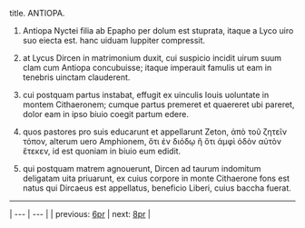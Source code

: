 title. ANTIOPA.



1. Antiopa Nyctei filia ab Epapho per dolum est stuprata, itaque a Lyco uiro suo eiecta est. hanc uiduam Iuppiter compressit.



2. at Lycus Dircen in matrimonium duxit, cui suspicio incidit uirum suum clam cum Antiopa concubuisse; itaque imperauit famulis ut eam in tenebris uinctam clauderent.



3. cui postquam partus instabat, effugit ex uinculis Iouis uoluntate in montem Cithaeronem; cumque partus premeret et quaereret ubi pareret, dolor eam in ipso biuio coegit partum edere.



4. quos pastores pro suis educarunt et appellarunt Zeton, ἀπὸ τοῦ ζητεῖν τόπον, alterum uero Amphionem, ὅτι ἐν διόδῳ ἢ ὅτι ἀμφὶ ὁδὸν αὐτὸν ἔτεκεν, id est quoniam in biuio eum edidit.



5. qui postquam matrem agnouerunt, Dircen ad taurum indomitum deligatam uita priuarunt, ex cuius corpore in monte Cithaerone fons est natus qui Dircaeus est appellatus, beneficio Liberi, cuius baccha fuerat.



---

| --- | --- |
| previous: [6pr](../6pr/) | next: [8pr](../8pr/) |